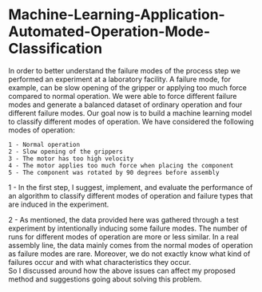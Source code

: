 # Machine-Learning-Application-Automated-Operation-Mode-Classification

In order to better understand the failure modes of the process step we performed an experiment at a laboratory facility. A failure mode, for example, can be slow opening of the gripper or applying too much force compared to normal operation. We were able to force different failure modes and generate a balanced dataset of ordinary operation and four different failure modes. Our goal now is to build a machine learning model to classify different modes of operation. We have considered the following modes of operation:

    1 - Normal operation
    2 - Slow opening of the grippers
    3 - The motor has too high velocity
    4 - The motor applies too much force when placing the component
    5 - The component was rotated by 90 degrees before assembly


1 - In the first step, I suggest, implement, and evaluate the performance of an algorithm to classify different modes of operation and failure types that are induced in the experiment.

2 - As mentioned, the data provided here was gathered through a test experiment by intentionally inducing some failure modes. The number of runs for different modes of operation are more or less similar. In a real assembly line, the data mainly comes from the normal modes of operation as failure modes are rare. Moreover, we do not exactly know what kind of failures occur and with what characteristics they occur.             
So I discussed around how the above issues can affect my proposed method and suggestions going about solving this problem.


